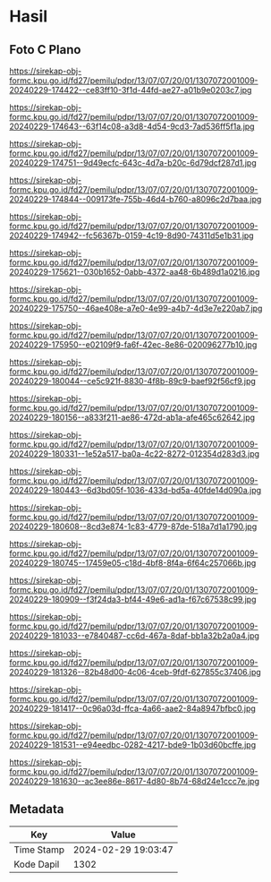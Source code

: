 # Hasil

## Foto C Plano

https://sirekap-obj-formc.kpu.go.id/fd27/pemilu/pdpr/13/07/07/20/01/1307072001009-20240229-174422--ce83ff10-3f1d-44fd-ae27-a01b9e0203c7.jpg

https://sirekap-obj-formc.kpu.go.id/fd27/pemilu/pdpr/13/07/07/20/01/1307072001009-20240229-174643--63f14c08-a3d8-4d54-9cd3-7ad536ff5f1a.jpg

https://sirekap-obj-formc.kpu.go.id/fd27/pemilu/pdpr/13/07/07/20/01/1307072001009-20240229-174751--9d49ecfc-643c-4d7a-b20c-6d79dcf287d1.jpg

https://sirekap-obj-formc.kpu.go.id/fd27/pemilu/pdpr/13/07/07/20/01/1307072001009-20240229-174844--009173fe-755b-46d4-b760-a8096c2d7baa.jpg

https://sirekap-obj-formc.kpu.go.id/fd27/pemilu/pdpr/13/07/07/20/01/1307072001009-20240229-174942--fc56367b-0159-4c19-8d90-74311d5e1b31.jpg

https://sirekap-obj-formc.kpu.go.id/fd27/pemilu/pdpr/13/07/07/20/01/1307072001009-20240229-175621--030b1652-0abb-4372-aa48-6b489d1a0216.jpg

https://sirekap-obj-formc.kpu.go.id/fd27/pemilu/pdpr/13/07/07/20/01/1307072001009-20240229-175750--46ae408e-a7e0-4e99-a4b7-4d3e7e220ab7.jpg

https://sirekap-obj-formc.kpu.go.id/fd27/pemilu/pdpr/13/07/07/20/01/1307072001009-20240229-175950--e02109f9-fa6f-42ec-8e86-020096277b10.jpg

https://sirekap-obj-formc.kpu.go.id/fd27/pemilu/pdpr/13/07/07/20/01/1307072001009-20240229-180044--ce5c921f-8830-4f8b-89c9-baef92f56cf9.jpg

https://sirekap-obj-formc.kpu.go.id/fd27/pemilu/pdpr/13/07/07/20/01/1307072001009-20240229-180156--a833f211-ae86-472d-ab1a-afe465c62642.jpg

https://sirekap-obj-formc.kpu.go.id/fd27/pemilu/pdpr/13/07/07/20/01/1307072001009-20240229-180331--1e52a517-ba0a-4c22-8272-012354d283d3.jpg

https://sirekap-obj-formc.kpu.go.id/fd27/pemilu/pdpr/13/07/07/20/01/1307072001009-20240229-180443--6d3bd05f-1036-433d-bd5a-40fde14d090a.jpg

https://sirekap-obj-formc.kpu.go.id/fd27/pemilu/pdpr/13/07/07/20/01/1307072001009-20240229-180608--8cd3e874-1c83-4779-87de-518a7d1a1790.jpg

https://sirekap-obj-formc.kpu.go.id/fd27/pemilu/pdpr/13/07/07/20/01/1307072001009-20240229-180745--17459e05-c18d-4bf8-8f4a-6f64c257066b.jpg

https://sirekap-obj-formc.kpu.go.id/fd27/pemilu/pdpr/13/07/07/20/01/1307072001009-20240229-180909--f3f24da3-bf44-49e6-ad1a-f67c67538c99.jpg

https://sirekap-obj-formc.kpu.go.id/fd27/pemilu/pdpr/13/07/07/20/01/1307072001009-20240229-181033--e7840487-cc6d-467a-8daf-bb1a32b2a0a4.jpg

https://sirekap-obj-formc.kpu.go.id/fd27/pemilu/pdpr/13/07/07/20/01/1307072001009-20240229-181326--82b48d00-4c06-4ceb-9fdf-627855c37406.jpg

https://sirekap-obj-formc.kpu.go.id/fd27/pemilu/pdpr/13/07/07/20/01/1307072001009-20240229-181417--0c96a03d-ffca-4a66-aae2-84a8947bfbc0.jpg

https://sirekap-obj-formc.kpu.go.id/fd27/pemilu/pdpr/13/07/07/20/01/1307072001009-20240229-181531--e94eedbc-0282-4217-bde9-1b03d60bcffe.jpg

https://sirekap-obj-formc.kpu.go.id/fd27/pemilu/pdpr/13/07/07/20/01/1307072001009-20240229-181630--ac3ee86e-8617-4d80-8b74-68d24e1ccc7e.jpg


## Metadata

| Key        | Value               |
| ---------- | ------------------- |
| Time Stamp | 2024-02-29 19:03:47 |
| Kode Dapil | 1302                |




